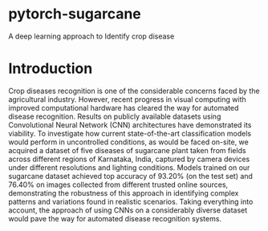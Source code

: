 # pytorch-sugarcane
A deep learning approach to Identify crop disease

# Introduction
Crop diseases recognition is one of the considerable concerns faced by the agricultural industry.
However, recent progress in visual computing with improved computational hardware has cleared
the way for automated disease recognition. Results on publicly available datasets using
Convolutional Neural Network (CNN) architectures have demonstrated its viability. To investigate
how current state-of-the-art classification models would perform in uncontrolled conditions, as
would be faced on-site, we acquired a dataset of five diseases of sugarcane plant taken from fields
across different regions of Karnataka, India, captured by camera devices under different
resolutions and lighting conditions. Models trained on our sugarcane dataset achieved top accuracy
of 93.20% (on the test set) and 76.40% on images collected from different trusted online sources,
demonstrating the robustness of this approach in identifying complex patterns and variations found
in realistic scenarios. Taking everything into account, the approach of using CNNs on a
considerably diverse dataset would pave the way for automated disease recognition systems.
